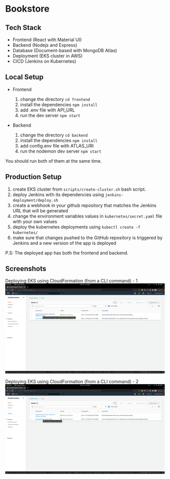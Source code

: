 # Bookstore

## Tech Stack

- Frontend (React with Material UI)
- Backend (Nodejs and Express)
- Database (Document-based with MongoDB Atlas)
- Deployment (EKS cluster in AWS)
- CICD (Jenkins on Kubernetes)

## Local Setup

- Frontend
    1. change the directory ```cd frontend```
    2. install the dependencies ```npm install```
    3. add .env file with API_URL
    4. run the dev server ```npm start```

- Backend
    1. change the directory ```cd backend```
    2. install the dependencies ```npm install```
    3. add config.env file with ATLAS_URI
    4. run the nodemon dev server ```npm start```

You should run both of them at the same time.

## Production Setup

1. create EKS cluster from ```scripts/create-cluster.sh``` bash script.
2. deploy Jenkins with its dependencies using ```jenkins-deployment/deploy.sh```
3. create a webhook in your github repository that matches the Jenkins URL that will be generated
4. change the environment variables values in ```kubernetes/secret.yaml``` file with your own values
5. deploy the kubernetes deployments using ```kubectl create -f kubernetes/```
6. make sure that changes pushed to the GitHub repository is triggered by Jenkins and a new version of the app is deployed

P.S: The deployed app has both the frontend and backend.

## Screenshots
Deploying EKS using CloudFormation (from a CLI command) - 1
![Deploying EKS using CloudFormation](screenshots/eks-cluster-cloudformation.png)

Deploying EKS using CloudFormation (from a CLI command) - 2
![Deploying EKS using CloudFormation](screenshots/eks-cluster-cloudformation2.png)
